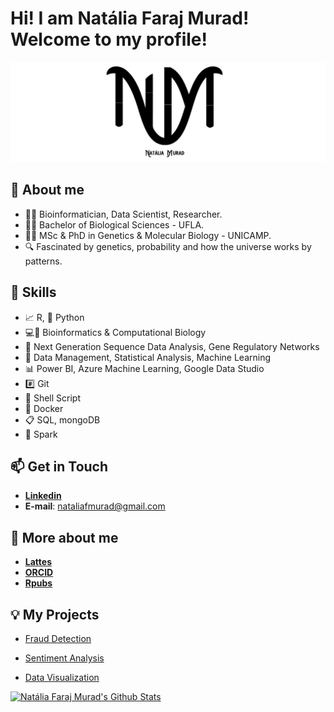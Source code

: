 # Hi! I am Natália Faraj Murad! Welcome to my profile!

![ ](logobanner.png)

##  :panda_face: About me

* :woman_technologist: Bioinformatician, Data Scientist, Researcher.
* :woman_student: Bachelor of Biological Sciences - UFLA.
* :woman_teacher: MSc & PhD in Genetics & Molecular Biology - UNICAMP.
* :mag: Fascinated by genetics, probability and how the universe works by patterns.

## :toolbox: Skills

* :chart_with_upwards_trend: R, :snake: Python
* :computer::dna: Bioinformatics & Computational Biology
* :dna: Next Generation Sequence Data Analysis, Gene Regulatory Networks
* :file_folder: Data Management, Statistical Analysis, Machine Learning
* :bar_chart: Power BI, Azure Machine Learning, Google Data Studio
* :hash: Git
* :open_file_folder: Shell Script
* :whale2: Docker
* :clipboard: SQL, mongoDB
* :sparkler: Spark

## :mailbox: Get in Touch

* [**Linkedin**](https://www.linkedin.com/in/natmurad/)
* **E-mail**: nataliafmurad@gmail.com

## :speech_balloon: More about me

* [**Lattes**](http://lattes.cnpq.br/4675049911569295)
* [**ORCID**](https://orcid.org/0000-0001-7652-2567)
* [**Rpubs**](https://www.rpubs.com/natmurad)


## :bulb: My Projects

* [Fraud Detection](https://github.com/natmurad/TalkingDataAdtrackingFraudDetection)

* [Sentiment Analysis](https://github.com/natmurad/SentimentAnalysisTwitter)

* [Data Visualization](https://github.com/natmurad/MappingCovidDeaths)

[![Natália Faraj Murad's Github Stats](https://github-readme-stats.vercel.app/api?username=natmurad)](https://github.com/natmurad/github-readme-stats)
